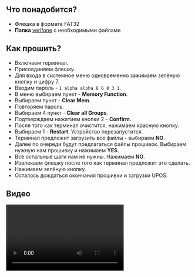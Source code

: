 <style>
   .markdown-content h2 {  
      margin-top: 2rem; 
      margin-bottom: 2rem; 
      font-size: 1.875rem; 
   }
   .markdown-content ul {
      list-style-type: disc; 
      font-size: 1.25rem; 
      display: flex; 
      flex-direction: column; 
      gap: 1rem; 
      padding-left: 20px; 
   }
   .markdown-content a:hover {
      text-decoration: underline;
   }
</style>

## <a id="1">Что понадобится?</a>

- Флешка в формате FAT32
- **Папка** [verifone](https://disk.yandex.ru/d/LxnfSoRsagunFg) с необходимыми файлами

## <a id="2">Как прошить?</a>

- Включаем терминал.
- Присоединяем флешку.
- Для входа в системное меню одновременно зажимаем зелёную кнопку и цифру 7.
- Вводим пароль - `1 alpha alpha 6 6 8 3 1`.
- В меню выбираем пункт - **Memory Function**.
- Выбираем пункт - **Clear Mem**.
- Повторяем пароль.
- Выбираем 4 пункт - **Clear all Groups**.
- Подтверждаем нажатием кнопки 2 - **Confirm**.
- После того как терминал очистится, нажимаем красную кнопку.
- Выбираем 1 - **Restart**. Устройство перезапустится.
- Терминал предложит загрузить все файлы - выбираем **NO**.
- Далее по очереди будут предлагаться файлы прошивок. Выбираем нужную нам прошивку и нажимаем **YES**.
- Все остальные шаги нам не нужны. Нажимаем **NO**.
- Извлекаем флешку после того как терминал предложит это сделать.
- Нажимаем зелёную кнопку.
- Осталось дождаться окончания прошивки и загрузки UPOS.

## <a id="3">Видео</a>

<video width='320' height='180' controls>
    <source src='/content/verifone-vx520/video/VX520.mp4' type='video/mp4' />
</video

